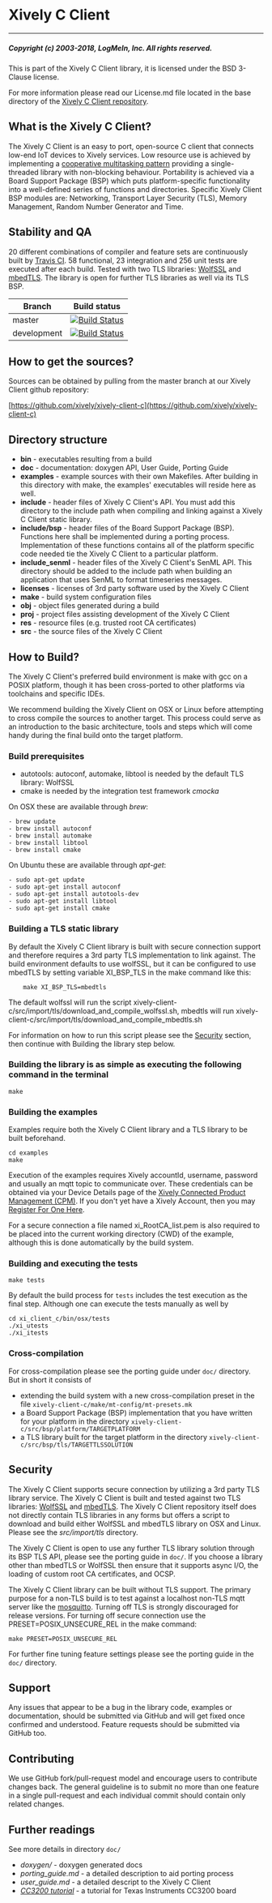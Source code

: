 # Xively C Client
___
##### Copyright (c) 2003-2018, LogMeIn, Inc. All rights reserved.

This is part of the Xively C Client library, it is licensed under the BSD 3-Clause license.

For more information please read our License.md file located in the base directory of the [Xively C Client repository](https://github.com/xively/xively-client-c).

## What is the Xively C Client?

The Xively C Client is an easy to port, open-source C client that connects low-end IoT devices to Xively services. Low resource use is achieved by implementing a [cooperative multitasking pattern](https://en.wikipedia.org/wiki/Cooperative_multitasking) providing a single-threaded library with non-blocking behaviour. Portability is achieved via a Board Support Package (BSP) which puts platform-specific functionality into a well-defined series of functions and directories. Specific Xively Client BSP modules are: Networking, Transport Layer Security (TLS), Memory Management, Random Number Generator and Time.

## Stability and QA

20 different combinations of compiler and feature sets are continuously built by [Travis CI][travis-private-repo-page]. 58 functional, 23 integration and 256 unit tests are executed after each build. Tested with two TLS libraries: [WolfSSL](https://www.wolfssl.com) and [mbedTLS](https://tls.mbed.org). The library is open  for further TLS libraries as well via its TLS BSP.

Branch      | Build status
------------|-------------
master      | [![Build Status][travis-private-repo-icon-master]][travis-private-repo-page]
development | [![Build Status][travis-private-repo-icon-development]][travis-private-repo-page]

[travis-private-repo-page]: https://travis-ci.com/xively/xively-client-c
[travis-private-repo-icon-master]: https://travis-ci.com/xively/xively-client-c.svg?token=HazV3LTmDbqtLdnDxZX2&branch=master
[travis-private-repo-icon-development]: https://travis-ci.com/xively/xively-client-c.svg?token=HazV3LTmDbqtLdnDxZX2&branch=development

## How to get the sources?
Sources can be obtained by pulling from the master branch at our Xively Client github repository:

[https://github.com/xively/xively-client-c](https://github.com/xively/xively-client-c)

## Directory structure

- **bin** - executables resulting from a build
- **doc** - documentation: doxygen API, User Guide, Porting Guide
- **examples** - example sources with their own Makefiles. After building in this directory with make, the examples' executables will reside here as well.
- **include** - header files of Xively C Client's API. You must add this directory to the include path when compiling and linking against a Xively C Client static library.
- **include/bsp** - header files of the Board Support Package (BSP). Functions here shall be implemented during a porting process. Implementation of these functions contains all of the platform specific code needed tie the Xively C Client to a particular platform.
- **include_senml** - header files of the Xively C Client's SenML API. This directory should be added to the include path when building an application that uses SenML to format timeseries messages.
- **licenses** - licenses of 3rd party software used by the Xively C Client
- **make** - build system configuration files
- **obj** - object files generated during a build
- **proj** - project files assisting development of the Xively C Client
- **res** - resource files (e.g. trusted root CA certificates)
- **src** - the source files of the Xively C Client

## How to Build?

The Xively C Client's preferred build environment is make with gcc on a POSIX platform, though it has been cross-ported to other platforms via toolchains and specific IDEs.

We recommend building the Xively Client on OSX or Linux before attempting to cross compile the sources to another target. This process could serve as an introduction to the basic architecture, tools and steps which will come handy during the final build onto the target platform.

### Build prerequisites

- autotools: autoconf, automake, libtool is needed by the default TLS library: WolfSSL
- cmake is needed by the integration test framework _cmocka_

On OSX these are available through _brew_:

    - brew update
    - brew install autoconf
    - brew install automake
    - brew install libtool
    - brew install cmake

 On Ubuntu these are available through _apt-get_:

    - sudo apt-get update
    - sudo apt-get install autoconf
    - sudo apt-get install autotools-dev
    - sudo apt-get install libtool
    - sudo apt-get install cmake


### Building a TLS static library

By default the Xively C Client library is built with secure connection support and therefore requires a 3rd party TLS implementation to link against. The build environment defaults to use wolfSSL, but it can be configured to use mbedTLS by setting variable XI_BSP_TLS in the make command like this:

        make XI_BSP_TLS=mbedtls

The default wolfssl will run the script xively-client-c/src/import/tls/download_and_compile_wolfssl.sh, mbedtls will run xively-client-c/src/import/tls/download_and_compile_mbedtls.sh

For information on how to run this script please see the [Security](#security) section, then continue with Building the library step below.

### Building the library is as simple as executing the following command in the terminal

    make

### Building the examples

Examples require both the Xively C Client library and a TLS library to be built beforehand.

    cd examples
    make

Execution of the examples requires Xively accountId, username, password and usually an mqtt topic to communicate over. These credentials can be obtained via your Device Details page of the [Xively Connected Product Management (CPM)](https://app.xively.com/login).  If you don't yet have a Xively Account, then you may [Register For One Here](https://app.xively.com/register).

For a secure connection a file named xi_RootCA_list.pem is also required to be placed into the current working directory (CWD) of the example, although this is done automatically by the build system.

### Building and executing the tests

    make tests

By default the build process for ```tests``` includes the test execution as the final step. Although one can execute the tests manually as well by

    cd xi_client_c/bin/osx/tests
    ./xi_utests
    ./xi_itests

### Cross-compilation

For cross-compilation please see the porting guide under ```doc/``` directory. But in short it consists of

- extending the build system with a new cross-compilation preset in the file ```xively-client-c/make/mt-config/mt-presets.mk```
- a Board Support Package (BSP) implementation that you have written for your platform in the directory ```xively-client-c/src/bsp/platform/TARGETPLATFORM```
- a TLS library built for the target platform in the directory ```xively-client-c/src/bsp/tls/TARGETTLSSOLUTION```

## Security

The Xively C Client supports secure connection by utilizing a 3rd party TLS library service. The Xively C Client is built and tested against two TLS libraries: [WolfSSL](https://www.wolfssl.com) and [mbedTLS](https://tls.mbed.org). The Xively C Client repository itself does not directly contain TLS libraries in any forms but offers a script to download and build either WolfSSL and mbedTLS library on OSX and Linux.  Please  see the *src/import/tls* directory.

The Xively C Client is open to use any further TLS library solution through its BSP TLS API, please see the porting guide in ```doc/```. If you choose a library other than mbedTLS or WolfSSL then ensure that it supports async I/O, the loading of custom root CA certificates, and OCSP.

The Xively C Client library can be built without TLS support. The primary purpose for a non-TLS build is to test against a localhost non-TLS mqtt server like the [mosquitto](http://mosquitto.org). Turning off TLS is strongly discouraged for release versions. For turning off secure connection use the PRESET=POSIX_UNSECURE_REL in the make command:

    make PRESET=POSIX_UNSECURE_REL

For further fine tuning feature settings please see the porting guide in the ```doc/``` directory.

## Support

Any issues that appear to be a bug in the library code, examples or documentation,
should be submitted via GitHub and will get fixed once confirmed and understood.
Feature requests should be submitted via GitHub too.

## Contributing

We use GitHub fork/pull-request model and encourage users to contribute
changes back. The general guideline is to submit no more than one feature
in a single pull-request and each individual commit should contain only
related changes.

## Further readings

See more details in directory ```doc/```

- *doxygen/* - doxygen generated docs
- *porting_guide.md* - a detailed description to aid porting process
- *user_guide.md* - a detailed descript to the Xively C Client
- *[CC3200 tutorial](https://developer.xively.com/docs/ti-cc3200)* - a tutorial for Texas Instruments CC3200 board

